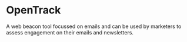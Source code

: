 # OpenTrack
A web beacon tool focussed on emails and can be used by marketers to assess engagement on their emails and newsletters.
